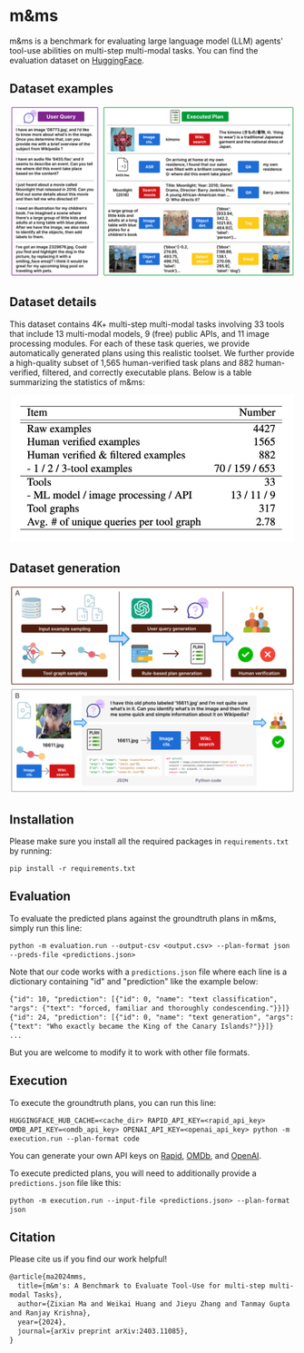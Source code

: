 # m&ms
m&ms is a benchmark for evaluating large language model (LLM) agents' tool-use abilities on multi-step multi-modal tasks. You can find the evaluation dataset on [HuggingFace](https://huggingface.co/datasets/zixianma/mms).

## Dataset examples
<img src="figures/dataset_examples.png">

## Dataset details
This dataset contains 4K+ multi-step multi-modal tasks involving 33 tools that include 13 multi-modal models, 9 (free) public APIs, and 11 image processing modules. For each of these task queries, we provide automatically generated plans using this realistic toolset. We further provide a high-quality subset of 1,565 human-verified task plans and 882 human-verified, filtered, and correctly executable plans. Below is a table summarizing the statistics of m&ms:
<p align="center">
  <img src="figures/dataset_stats.png" width="500px">
</p>



## Dataset generation
<p align="center">
  <img src="figures/dataset_gen.png" width="800px">
</p>

## Installation
Please make sure you install all the required packages in ```requirements.txt``` by running:
```
pip install -r requirements.txt
```

## Evaluation
To evaluate the predicted plans against the groundtruth plans in m&ms, simply run this line:
```
python -m evaluation.run --output-csv <output.csv> --plan-format json --preds-file <predictions.json>
```
Note that our code works with a ```predictions.json``` file where each line is a dictionary containing "id" and "prediction" like the example below:
```
{"id": 10, "prediction": [{"id": 0, "name": "text classification", "args": {"text": "forced, familiar and thoroughly condescending."}}]}
{"id": 24, "prediction": [{"id": 0, "name": "text generation", "args": {"text": "Who exactly became the King of the Canary Islands?"}}]}
...
```

But you are welcome to modify it to work with other file formats. 

## Execution

To execute the groundtruth plans, you can run this line:
```
HUGGINGFACE_HUB_CACHE=<cache_dir> RAPID_API_KEY=<rapid_api_key> OMDB_API_KEY=<omdb_api_key> OPENAI_API_KEY=<openai_api_key> python -m execution.run --plan-format code
```
You can generate your own API keys on [Rapid](https://rapidapi.com/), [OMDb](https://www.omdbapi.com/), and [OpenAI](https://openai.com/).

To execute predicted plans, you will need to additionally provide a ```predictions.json``` file like this:
```
python -m execution.run --input-file <predictions.json> --plan-format json
```

## Citation
Please cite us if you find our work helpful!
```
@article{ma2024mms,
  title={m&m's: A Benchmark to Evaluate Tool-Use for multi-step multi-modal Tasks}, 
  author={Zixian Ma and Weikai Huang and Jieyu Zhang and Tanmay Gupta and Ranjay Krishna},
  year={2024},
  journal={arXiv preprint arXiv:2403.11085},
}
```
